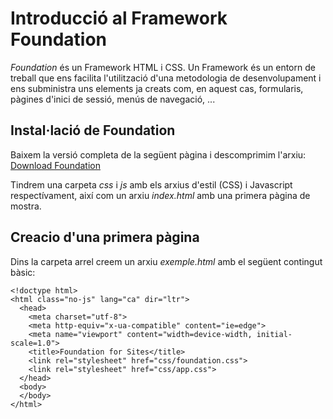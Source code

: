 # Introducció al Framework Foundation
*Foundation* és un Framework HTML i CSS. Un Framework és un entorn de treball que ens facilita l'utilització d'una metodologia de desenvolupament i ens subministra uns elements ja creats com, en aquest cas, formularis, pàgines d'inici de sessió, menús de navegació, ...

## Instal·lació de Foundation
Baixem la versió completa de la següent pàgina i descomprimim l'arxiu:
[Download Foundation](https://download.get.foundation/sites/download/)

Tindrem una carpeta *css* i *js* amb els arxius d'estil (CSS) i Javascript respectívament, així com un arxiu *index.html* amb una primera pàgina de mostra.

## Creacio d'una primera pàgina
Dins la carpeta arrel creem un arxiu *exemple.html* amb el següent contingut bàsic:

~~~
<!doctype html>
<html class="no-js" lang="ca" dir="ltr">
  <head>
    <meta charset="utf-8">
    <meta http-equiv="x-ua-compatible" content="ie=edge">
    <meta name="viewport" content="width=device-width, initial-scale=1.0">
    <title>Foundation for Sites</title>
    <link rel="stylesheet" href="css/foundation.css">
    <link rel="stylesheet" href="css/app.css">
  </head>
  <body>
  </body>
</html>
~~~
